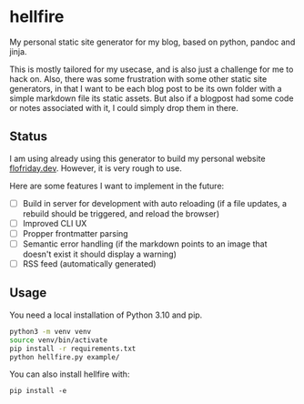 # hellfire

My personal static site generator for my blog,
based on python, pandoc and jinja.

This is mostly tailored for my usecase, and is also just a challenge for me to
hack on. Also, there was some frustration with some other static site
generators, in that I want to be each blog post to be its own folder with a
simple markdown file its static assets. But also if a blogpost had some code
or notes associated with it, I could simply drop them in there.

## Status

I am using already using this generator to build my personal website
[flofriday.dev](https://flofriday.dev). However, it is very rough to use.

Here are some features I want to implement in the future:

- [ ] Build in server for development with auto reloading
      (if a file updates, a rebuild should be triggered, and reload the browser)
- [ ] Improved CLI UX
- [ ] Propper frontmatter parsing
- [ ] Semantic error handling
      (if the markdown points to an image that doesn't exist it should display a warning)
- [ ] RSS feed (automatically generated)

## Usage

You need a local installation of Python 3.10 and pip.

```bash
python3 -m venv venv
source venv/bin/activate
pip install -r requirements.txt
python hellfire.py example/
```

You can also install hellfire with:

```
pip install -e
```
